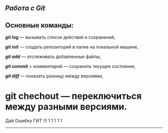 ## ***Работа с Git***

## Основные команды: ##

***git log*** — вызывать список действий и сохранений,

***git init*** — создать репозиторий в папке на локальной машине,

***git add*** — отслеживать добавленные файлы,

***git commit*** + комментарий — сохранить текущее состояние,

***git diff*** — показать разницу между версиями,

# **git chechout** — переключиться между разными версиями.

Дай Ошибку ГИТ !!!
              1
          1
         1
         1
             1
_______________________________________________________________________________________
